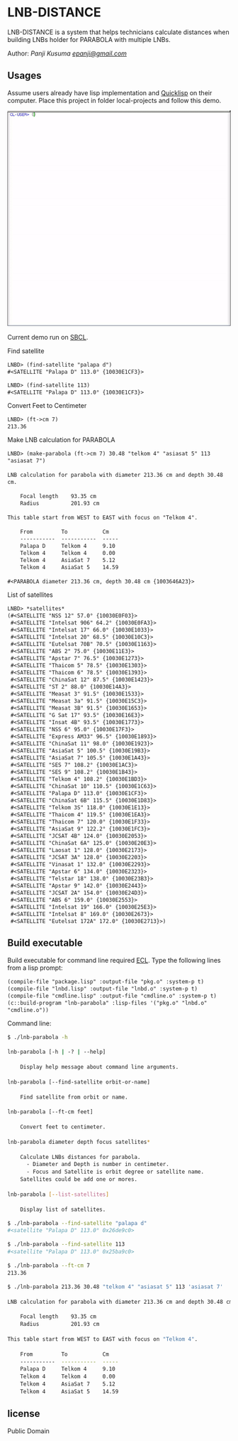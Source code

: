 # LNB-DISTANCE

LNB-DISTANCE is a system that helps technicians calculate distances when building LNBs holder for PARABOLA with multiple LNBs.

Author: _Panji Kusuma <epanji@gmail.com>_

## Usages

Assume users already have lisp implementation and [Quicklisp](https://www.quicklisp.org/beta/) on their computer.
Place this project in folder local-projects and follow this demo.

![Demo](demo.gif)

Current demo run on [SBCL](http://www.sbcl.org/).

Find satellite

``` common-lisp
LNBD> (find-satellite "palapa d")
#<SATELLITE "Palapa D" 113.0° {10030E1CF3}>
```

``` common-lisp
LNBD> (find-satellite 113)
#<SATELLITE "Palapa D" 113.0° {10030E1CF3}>
```

Convert Feet to Centimeter

``` common-lisp
LNBD> (ft->cm 7)
213.36
```

Make LNB calculation for PARABOLA

``` common-lisp
LNBD> (make-parabola (ft->cm 7) 30.48 "telkom 4" "asiasat 5" 113 "asiasat 7")

LNB calculation for parabola with diameter 213.36 cm and depth 30.48 cm.

    Focal length    93.35 cm
    Radius          201.93 cm

This table start from WEST to EAST with focus on "Telkom 4".

    From         To           Cm
    -----------  -----------  -----
    Palapa D     Telkom 4     9.10
    Telkom 4     Telkom 4     0.00
    Telkom 4     AsiaSat 7    5.12
    Telkom 4     AsiaSat 5    14.59

#<PARABOLA diameter 213.36 cm, depth 30.48 cm {1003646A23}>
```

List of satellites

``` common-lisp
LNBD> *satellites*
(#<SATELLITE "NSS 12" 57.0° {10030E0F03}>
 #<SATELLITE "Intelsat 906" 64.2° {10030E0FA3}>
 #<SATELLITE "Intelsat 17" 66.0° {10030E1033}>
 #<SATELLITE "Intelsat 20" 68.5° {10030E10C3}>
 #<SATELLITE "Eutelsat 70B" 70.5° {10030E1163}>
 #<SATELLITE "ABS 2" 75.0° {10030E11E3}>
 #<SATELLITE "Apstar 7" 76.5° {10030E1273}>
 #<SATELLITE "Thaicom 5" 78.5° {10030E1303}>
 #<SATELLITE "Thaicom 6" 78.5° {10030E1393}>
 #<SATELLITE "ChinaSat 12" 87.5° {10030E1423}>
 #<SATELLITE "ST 2" 88.0° {10030E14A3}>
 #<SATELLITE "Measat 3" 91.5° {10030E1533}>
 #<SATELLITE "Measat 3a" 91.5° {10030E15C3}>
 #<SATELLITE "Measat 3B" 91.5° {10030E1653}>
 #<SATELLITE "G Sat 17" 93.5° {10030E16E3}>
 #<SATELLITE "Insat 4B" 93.5° {10030E1773}>
 #<SATELLITE "NSS 6" 95.0° {10030E17F3}>
 #<SATELLITE "Express AM33" 96.5° {10030E1893}>
 #<SATELLITE "ChinaSat 11" 98.0° {10030E1923}>
 #<SATELLITE "AsiaSat 5" 100.5° {10030E19B3}>
 #<SATELLITE "AsiaSat 7" 105.5° {10030E1A43}>
 #<SATELLITE "SES 7" 108.2° {10030E1AC3}>
 #<SATELLITE "SES 9" 108.2° {10030E1B43}>
 #<SATELLITE "Telkom 4" 108.2° {10030E1BD3}>
 #<SATELLITE "ChinaSat 10" 110.5° {10030E1C63}>
 #<SATELLITE "Palapa D" 113.0° {10030E1CF3}>
 #<SATELLITE "ChinaSat 6B" 115.5° {10030E1D83}>
 #<SATELLITE "Telkom 3S" 118.0° {10030E1E13}>
 #<SATELLITE "Thaicom 4" 119.5° {10030E1EA3}>
 #<SATELLITE "Thaicom 7" 120.0° {10030E1F33}>
 #<SATELLITE "AsiaSat 9" 122.2° {10030E1FC3}>
 #<SATELLITE "JCSAT 4B" 124.0° {10030E2053}>
 #<SATELLITE "ChinaSat 6A" 125.0° {10030E20E3}>
 #<SATELLITE "Laosat 1" 128.0° {10030E2173}>
 #<SATELLITE "JCSAT 3A" 128.0° {10030E2203}>
 #<SATELLITE "Vinasat 1" 132.0° {10030E2293}>
 #<SATELLITE "Apstar 6" 134.0° {10030E2323}>
 #<SATELLITE "Telstar 18" 138.0° {10030E23B3}>
 #<SATELLITE "Apstar 9" 142.0° {10030E2443}>
 #<SATELLITE "JCSAT 2A" 154.0° {10030E24D3}>
 #<SATELLITE "ABS 6" 159.0° {10030E2553}>
 #<SATELLITE "Intelsat 19" 166.0° {10030E25E3}>
 #<SATELLITE "Intelsat 8" 169.0° {10030E2673}>
 #<SATELLITE "Eutelsat 172A" 172.0° {10030E2713}>)
```

## Build executable

Build executable for command line required [ECL](https://common-lisp.net/project/ecl/).
Type the following lines from a lisp prompt:

``` common-lisp
(compile-file "package.lisp" :output-file "pkg.o" :system-p t)
(compile-file "lnbd.lisp" :output-file "lnbd.o" :system-p t)
(compile-file "cmdline.lisp" :output-file "cmdline.o" :system-p t)
(c::build-program "lnb-parabola" :lisp-files '("pkg.o" "lnbd.o" "cmdline.o"))
```

Command line:

``` bash
$ ./lnb-parabola -h

lnb-parabola [-h | -? | --help]

    Display help message about command line arguments.

lnb-parabola [--find-satellite orbit-or-name]

    Find satellite from orbit or name.

lnb-parabola [--ft-cm feet]

    Convert feet to centimeter.

lnb-parabola diameter depth focus satellites*

    Calculate LNBs distances for parabola.
      - Diameter and Depth is number in centimeter.
      - Focus and Satellite is orbit degree or satellite name.
    Satellites could be add one or mores.

lnb-parabola [--list-satellites]

    Display list of satellites.
```

``` bash
$ ./lnb-parabola --find-satellite "palapa d"
#<satellite "Palapa D" 113.0° 0x26de9c0>
```

``` bash
$ ./lnb-parabola --find-satellite 113
#<satellite "Palapa D" 113.0° 0x25ba9c0>
```

``` bash
$ ./lnb-parabola --ft-cm 7
213.36
```

``` bash
$ ./lnb-parabola 213.36 30.48 "telkom 4" "asiasat 5" 113 'asiasat 7'

LNB calculation for parabola with diameter 213.36 cm and depth 30.48 cm.

    Focal length    93.35 cm
    Radius          201.93 cm

This table start from WEST to EAST with focus on "Telkom 4".

    From         To           Cm
    -----------  -----------  -----
    Palapa D     Telkom 4     9.10
    Telkom 4     Telkom 4     0.00
    Telkom 4     AsiaSat 7    5.12
    Telkom 4     AsiaSat 5    14.59
```

## license

Public Domain
